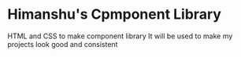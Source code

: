 # Himanshu's Cpmponent Library
HTML and CSS to make component library
It will be used to make my projects look good and consistent
